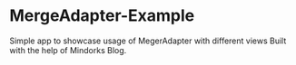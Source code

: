# MergeAdapter-Example
Simple app to showcase usage of MegerAdapter with different views
Built with the help of Mindorks Blog. 
